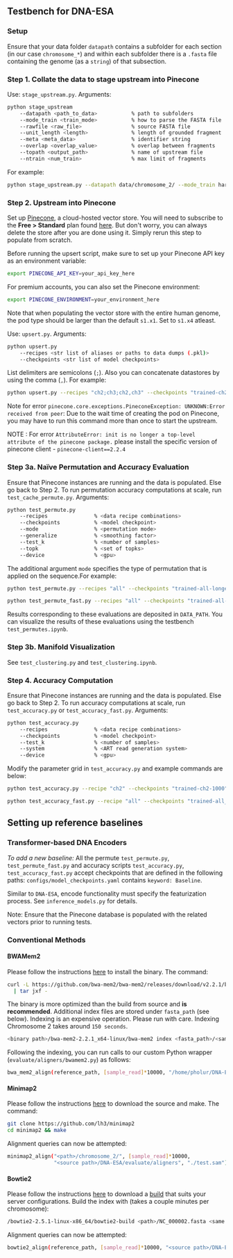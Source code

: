 ## Testbench for DNA-ESA


### Setup
Ensure that your data folder `datapath` contains a subfolder for each section (in our case `chromosome_*`) and within each subfolder there is a `.fasta` file containing the genome (as a `string`) of that subsection.

### Step 1. Collate the data to stage upstream into Pinecone
Use: `stage_upstream.py`. Arguments:
```bash
python stage_upstream 
    --datapath <path_to_data>           % path to subfolders
    --mode_train <train_mode>           % how to parse the FASTA file
    --rawfile <raw_file>                % source FASTA file
    --unit_length <length>              % length of grounded fragment
    --meta <meta_data>                  % identifier string
    --overlap <overlap_value>           % overlap between fragments
    --topath <output_path>              % name of upstream file
    --ntrain <num_train>                % max limit of fragments

```

For example:
```bash
python stage_upstream.py --datapath data/chromosome_2/ --mode_train hard_serialized --rawfile NC_000002.fasta --unit_length 1000 --meta CH2 --overlap 200 --topath floodfill.pkl --ntrain 500000
```



### Step 2. Upstream into Pinecone
Set up [Pinecone](https://app.pinecone.io/organizations/-NUbbjSKn59kR22U_SS6/settings/projects), a cloud-hosted vector store. You will need to subscribe to the **Free > Standard** plan found [here](https://app.pinecone.io/organizations/-NUbbjSKn59kR22U_SS6/settings/billing/plans). But don't worry, you can always delete the store after you are done using it. Simply rerun this step to populate from scratch.

Before running the upsert script, make sure to set up your Pinecone API key as an environment variable:

```bash
export PINECONE_API_KEY=your_api_key_here
```

For premium accounts, you can also set the Pinecone environment:

```bash
export PINECONE_ENVIRONMENT=your_environment_here
```

Note that when populating the vector store with the entire human genome, the pod type should be larger than the default `s1.x1`. Set to `s1.x4` atleast.

Use: `upsert.py`. Arguments:
```bash
python upsert.py 
    --recipes <str list of aliases or paths to data dumps (.pkl)> 
    --checkpoints <str list of model checkpoints>
```
List delimiters are semicolons (`;`). Also you can concatenate datastores by using the comma (`,`).
For example:
```bash
python upsert.py --recipes "ch2;ch3;ch2,ch3" --checkpoints "trained-ch2-1000"
```
Note for error `pinecone.core.exceptions.PineconeException: UNKNOWN:Error received from peer`: Due to the wait time of creating the pod on Pinecone, you may have to run this command more than once to start the upstream.

NOTE : For error ```AttributeError: init is no longer a top-level attribute of the pinecone package.```
please install the specific version of pinecone client - ```pinecone-client==2.2.4```

### Step 3a. Naïve Permutation and Accuracy Evaluation

Ensure that Pinecone instances are running and the data is populated. Else go back to Step 2. To run permutation accuracy computations at scale, run `test_cache_permute.py`. Arguments:
```bash
python test_permute.py 
    --recipes               % <data recipe combinations>
    --checkpoints           % <model checkpoint>
    --mode                  % <permutation mode>
    --generalize            % <smoothing factor>
    --test_k                % <number of samples>
    --topk                  % <set of topks>
    --device                % <gpu>
```
The additional argument `mode` specifies the type of permutation that is applied on the sequence.For example:
```bash
python test_permute.py --recipes "all" --checkpoints "trained-all-longer" --mode "random_sub" --generalize 25 --test_k 1000 --topk 5;25;50 --device "cuda:1"

python test_permute_fast.py --recipes "all" --checkpoints "trained-all-longer" --generalize 25 --test_k 1000 --topk 5;25;50 --device "cuda:1"
```

Results corresponding to these evaluations are deposited in `DATA_PATH`. You can visualize the results of these evaluations using the testbench `test_permutes.ipynb`.

### Step 3b. Manifold Visualization
See `test_clustering.py` and `test_clustering.ipynb`.


### Step 4. Accuracy Computation
Ensure that Pinecone instances are running and the data is populated. Else go back to Step 2. To run accuracy computations at scale, run `test_accuracy.py` or `test_accuracy_fast.py`. Arguments:
```bash
python test_accuracy.py 
    --recipes               % <data recipe combinations>
    --checkpoints           % <model checkpoint>
    --test_k                % <number of samples>
    --system                % <ART read generation system>
    --device                % <gpu>
```

Modify the parameter grid in `test_accuracy.py` and example commands are below:
```bash
python test_accuracy.py --recipe "ch2" --checkpoints "trained-ch2-1000" --test 5000 --system "MSv3"

python test_accuracy_fast.py --recipe "all" --checkpoints "trained-all_longer" --test 10000 --system "MSv3" 
```

## Setting up reference baselines

### Transformer-based DNA Encoders
*To add a new baseline:* All the permute `test_permute.py`, `test_permute_fast.py` and accuracy scripts `test_accuracy.py`, `test_accuracy_fast.py` accept checkpoints that are defined in the following paths: `configs/model_checkpoints.yaml` contains `keyword: Baseline`. 

Similar to `DNA-ESA`, encode functionality must specify the featurization process. See `inference_models.py` for details.

Note: Ensure that the Pinecone database is populated with the related vectors prior to running tests.


### Conventional Methods
#### BWAMem2
Please follow the instructions [here](https://github.com/bwa-mem2/bwa-mem2) to install the binary. The command:
```bash
curl -L https://github.com/bwa-mem2/bwa-mem2/releases/download/v2.2.1/bwa-mem2-2.2.1_x64-linux.tar.bz2 \
  | tar jxf -
```

The binary is more optimized than the build from source and **is recommended**. Additional index files are stored under `fasta_path` (see below). Indexing is an expensive operation. Please run with care. Indexing Chromosome 2 takes around `150 seconds`.
```bash
<binary path>/bwa-mem2-2.2.1_x64-linux/bwa-mem2 index <fasta_path>/<sample>.fasta
```
Following the indexing, you can run calls to our custom Python wrapper (`evaluate/aligners/bwamem2.py`) as follows:
```bash
bwa_mem2_align(reference_path, [sample_read]*10000, "/home/pholur/DNA-ESA/evaluate/aligners", "./test.sam");
```

#### Minimap2
Please follow the instructions [here](https://github.com/lh3/minimap2) to download the source and make. The command:
```bash
git clone https://github.com/lh3/minimap2
cd minimap2 && make
```
Alignment queries can now be attempted:
```bash
minimap2_align("<path>/chromosome_2/", [sample_read]*10000, 
               "<source path>/DNA-ESA/evaluate/aligners", "./test.sam");
```

#### Bowtie2
Please follow the instructions [here](https://github.com/BenLangmead/bowtie2) to download a [build](https://github.com/BenLangmead/bowtie2/releases) that suits your server configurations. Build the index with (takes a couple minutes per chromosome):
```bash
/bowtie2-2.5.1-linux-x86_64/bowtie2-build <path>/NC_000002.fasta <same or different index path>/NC_000002
```
Alignment queries can now be attempted:
```bash
bowtie2_align(reference_path, [sample_read]*10000, "<source path>/DNA-ESA/evaluate/aligners/bowtie2-2.5.1-linux-x86_64", "./test.sam");
```